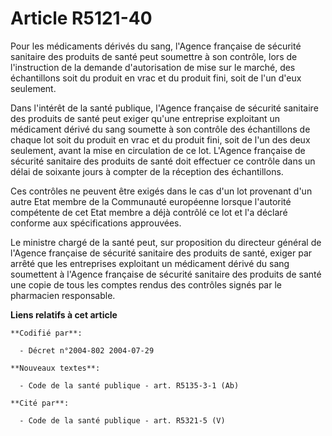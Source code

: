# Article R5121-40

Pour les médicaments dérivés du sang, l'Agence française de sécurité sanitaire des produits de santé peut soumettre à son
contrôle, lors de l'instruction de la demande d'autorisation de mise sur le marché, des échantillons soit du produit en vrac
et du produit fini, soit de l'un d'eux seulement.

Dans l'intérêt de la santé publique, l'Agence française de sécurité sanitaire des produits de santé peut exiger qu'une
entreprise exploitant un médicament dérivé du sang soumette à son contrôle des échantillons de chaque lot soit du produit en
vrac et du produit fini, soit de l'un des deux seulement, avant la mise en circulation de ce lot. L'Agence française de
sécurité sanitaire des produits de santé doit effectuer ce contrôle dans un délai de soixante jours à compter de la réception
des échantillons.

Ces contrôles ne peuvent être exigés dans le cas d'un lot provenant d'un autre Etat membre de la Communauté européenne
lorsque l'autorité compétente de cet Etat membre a déjà contrôlé ce lot et l'a déclaré conforme aux spécifications
approuvées.

Le ministre chargé de la santé peut, sur proposition du directeur général de l'Agence française de sécurité sanitaire des
produits de santé, exiger par arrêté que les entreprises exploitant un médicament dérivé du sang soumettent à l'Agence
française de sécurité sanitaire des produits de santé une copie de tous les comptes rendus des contrôles signés par le
pharmacien responsable.

**Liens relatifs à cet article**

	**Codifié par**:

	  - Décret n°2004-802 2004-07-29

	**Nouveaux textes**:

	  - Code de la santé publique - art. R5135-3-1 (Ab)

	**Cité par**:

	  - Code de la santé publique - art. R5321-5 (V)

